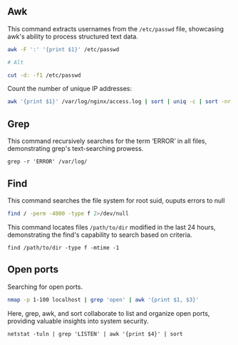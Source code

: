 ## Awk

This command extracts usernames from the `/etc/passwd` file, showcasing awk's ability to process structured text data.

```bash
awk -F ':' '{print $1}' /etc/passwd

# Alt

cut -d: -f1 /etc/passwd
```

Count the number of unique IP addresses:

```bash
awk '{print $1}' /var/log/nginx/access.log | sort | uniq -c | sort -nr
```

## Grep

This command recursively searches for the term ‘ERROR’ in all files, demonstrating grep's text-searching prowess.

```
grep -r 'ERROR' /var/log/
```

## Find

This command searches the file system for root suid, ouputs errors to null

```bash
find / -perm -4000 -type f 2>/dev/null
```

This command locates files `/path/to/dir` modified in the last 24 hours, demonstrating the find's capability to search based on criteria.

```
find /path/to/dir -type f -mtime -1
```

## Open ports

Searching for open ports.

```bash
nmap -p 1-100 localhost | grep 'open' | awk '{print $1, $3}'
```



Here, grep, awk, and sort collaborate to list and organize open ports, providing valuable insights into system security.

```
netstat -tuln | grep 'LISTEN' | awk '{print $4}' | sort
```

